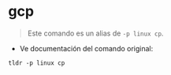 # gcp

> Este comando es un alias de `-p linux cp`.

- Ve documentación del comando original:

`tldr -p linux cp`
